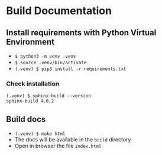 # Build Documentation

## Install requirements with Python Virtual Environment
 - ```$ python3 -m venv .venv```
 - ```$ source .venv/bin/activate```
 - ```(.venv) $ pip3 install -r requirements.txt```

### Check installation
```
(.venv) $ sphinx-build --version
sphinx-build 4.0.2
```

## Build docs
- ```(.venv) $ make html```
- The docs will be available in the ```build``` directory
- Open in browser the file ```index.html```